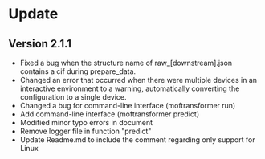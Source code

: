 # Update

## Version 2.1.1
- Fixed a bug when the structure name of raw_[downstream].json contains a cif during prepare_data.
- Changed an error that occurred when there were multiple devices in an interactive environment to a warning, automatically converting the configuration to a single device.
- Changed a bug for command-line interface (moftransformer run)
- Add command-line interface (moftransformer predict)
- Modified minor typo errors in document
- Remove logger file in function "predict"
- Update Readme.md to include the comment regarding only support for Linux